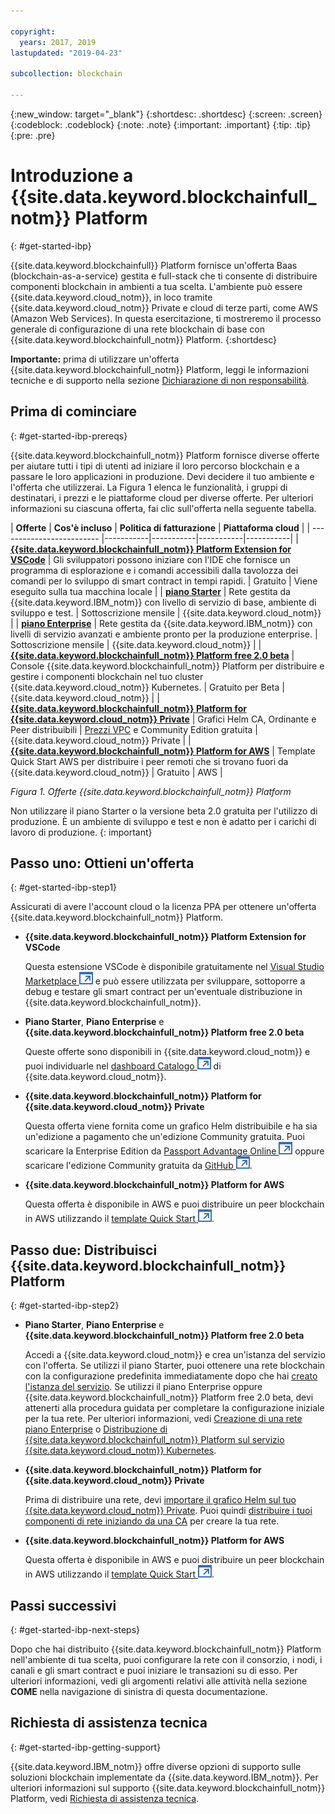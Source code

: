```yaml
---

copyright:
  years: 2017, 2019
lastupdated: "2019-04-23"

subcollection: blockchain

---
```


{:new_window: target="_blank"}
{:shortdesc: .shortdesc}
{:screen: .screen}
{:codeblock: .codeblock}
{:note: .note}
{:important: .important}
{:tip: .tip}
{:pre: .pre}

# Introduzione a {{site.data.keyword.blockchainfull_notm}} Platform
{: #get-started-ibp}

{{site.data.keyword.blockchainfull}} Platform fornisce un'offerta Baas (blockchain-as-a-service) gestita e full-stack che ti consente di distribuire componenti blockchain in ambienti a tua scelta. L'ambiente può essere {{site.data.keyword.cloud_notm}}, in loco tramite {{site.data.keyword.cloud_notm}} Private e cloud di terze parti, come AWS (Amazon Web Services). In questa esercitazione, ti mostreremo il processo generale di configurazione di una rete blockchain di base con {{site.data.keyword.blockchainfull_notm}} Platform.
{:shortdesc}

**Importante:** prima di utilizzare un'offerta {{site.data.keyword.blockchainfull_notm}} Platform, leggi le informazioni tecniche e di supporto nella sezione [Dichiarazione di non responsabilità](/docs/services/blockchain/needtoknow.html#disclaimer).


## Prima di cominciare
{: #get-started-ibp-prereqs}

{{site.data.keyword.blockchainfull_notm}} Platform fornisce diverse offerte per aiutare tutti i tipi di utenti ad iniziare il loro percorso blockchain e a passare le loro applicazioni in produzione. Devi decidere il tuo ambiente e l'offerta che utilizzerai. La Figura 1 elenca le funzionalità, i gruppi di destinatari, i prezzi e le piattaforme cloud per diverse offerte. Per ulteriori informazioni su ciascuna offerta, fai clic sull'offerta nella seguente tabella.

| **Offerte** | **Cos'è incluso** | **Politica di fatturazione** | **Piattaforma cloud** |
| ------------------------- |-----------|-----------|-----------|-----------|
| [**{{site.data.keyword.blockchainfull_notm}} Platform Extension for VSCode**](/docs/services/blockchain?topic=blockchain-develop-vscode#develop-vscode) | Gli sviluppatori possono iniziare con l'IDE che fornisce un programma di esplorazione e i comandi accessibili dalla tavolozza dei comandi per lo sviluppo di smart contract in tempi rapidi. | Gratuito | Viene eseguito sulla tua macchina locale |
| [**piano Starter**](/docs/services/blockchain/starter_plan.html#starter-plan-about) | Rete gestita da {{site.data.keyword.IBM_notm}} con livello di servizio di base, ambiente di sviluppo e test. | Sottoscrizione mensile | {{site.data.keyword.cloud_notm}} |
| [**piano Enterprise**](/docs/services/blockchain/enterprise_plan.html#enterprise-plan-about) | Rete gestita da {{site.data.keyword.IBM_notm}} con livelli di servizio avanzati e ambiente pronto per la produzione enterprise. | Sottoscrizione mensile | {{site.data.keyword.cloud_notm}} |
| [**{{site.data.keyword.blockchainfull_notm}} Platform free 2.0 beta**](/docs/services/blockchain/howto/ibp-console.html#ibp-console-overview) | Console {{site.data.keyword.blockchainfull_notm}} Platform per distribuire e gestire i componenti blockchain nel tuo cluster {{site.data.keyword.cloud_notm}} Kubernetes. | Gratuito per Beta | {{site.data.keyword.cloud_notm}} |
| [**{{site.data.keyword.blockchainfull_notm}} Platform for {{site.data.keyword.cloud_notm}} Private**](/docs/services/blockchain/ibp-for-icp-about.html#ibp-icp-about) | Grafici Helm CA, Ordinante e Peer distribuibili | [Prezzi VPC](/docs/services/blockchain/ibp-for-icp-about.html#ibp-icp-about-pricing) e Community Edition gratuita | {{site.data.keyword.cloud_notm}} Private |
| [**{{site.data.keyword.blockchainfull_notm}} Platform for AWS**](/docs/services/blockchain/howto/remote_peer.html#remote-peer-aws-about) | Template Quick Start AWS per distribuire i peer remoti che si trovano fuori da {{site.data.keyword.cloud_notm}} | Gratuito | AWS |

*Figura 1. Offerte {{site.data.keyword.blockchainfull_notm}} Platform*

Non utilizzare il piano Starter o la versione beta 2.0 gratuita per l'utilizzo di produzione. È un ambiente di sviluppo e test e non è adatto per i carichi di lavoro di produzione.
{: important}

## Passo uno: Ottieni un'offerta
{: #get-started-ibp-step1}

Assicurati di avere l'account cloud o la licenza PPA per ottenere un'offerta {{site.data.keyword.blockchainfull_notm}} Platform.

* **{{site.data.keyword.blockchainfull_notm}} Platform Extension for VSCode**

  Questa estensione VSCode è disponibile gratuitamente nel [Visual Studio Marketplace ![Icona link esterno](images/external_link.svg "Icona link esterno")](https://marketplace.visualstudio.com/items?itemName=IBMBlockchain.ibm-blockchain-platform "{{site.data.keyword.blockchainfull_notm}} Platform Extension for VSCode") e può essere utilizzata per sviluppare, sottoporre a debug e testare gli smart contract per un'eventuale distribuzione in {{site.data.keyword.blockchainfull_notm}}.

* **Piano Starter**, **Piano Enterprise** e **{{site.data.keyword.blockchainfull_notm}} Platform free 2.0 beta**

  Queste offerte sono disponibili in {{site.data.keyword.cloud_notm}} e puoi individuarle nel [dashboard Catalogo ![Icona link esterno](images/external_link.svg "Icona link esterno")](https://cloud.ibm.com/catalog "Catalog") di {{site.data.keyword.cloud_notm}}.

* **{{site.data.keyword.blockchainfull_notm}} Platform for {{site.data.keyword.cloud_notm}} Private**

  Questa offerta viene fornita come un grafico Helm distribuibile e ha sia un'edizione a pagamento che un'edizione Community gratuita. Puoi scaricare la Enterprise Edition da [Passport Advantage Online ![Icona link esterno](images/external_link.svg "Icona link esterno")](https://www.ibm.com/software/passportadvantage/pao_customer.html) oppure scaricare l'edizione Community gratuita da [GitHub ![Icona link esterno](images/external_link.svg "Icona link esterno")](https://github.com/IBM/charts/blob/master/repo/stable/ibm-blockchain-platform-dev-1.0.2.tgz).

* **{{site.data.keyword.blockchainfull_notm}} Platform for AWS**

  Questa offerta è disponibile in AWS e puoi distribuire un peer blockchain in AWS utilizzando il [template Quick Start ![Icona link esterno](images/external_link.svg "Icona link esterno")](https://aws.amazon.com/quickstart/architecture/ibm-blockchain-platform/).

## Passo due: Distribuisci {{site.data.keyword.blockchainfull_notm}} Platform
{: #get-started-ibp-step2}

* **Piano Starter**, **Piano Enterprise** e **{{site.data.keyword.blockchainfull_notm}} Platform free 2.0 beta**

  Accedi a {{site.data.keyword.cloud_notm}} e crea un'istanza del servizio con l'offerta. Se utilizzi il piano Starter, puoi ottenere una rete blockchain con la configurazione predefinita immediatamente dopo che hai [creato l'istanza del servizio](/docs/services/blockchain/get_start_starter_plan.html#getting-started-with-starter-plan). Se utilizzi il piano Enterprise oppure {{site.data.keyword.blockchainfull_notm}} Platform free 2.0 beta, devi attenerti alla procedura guidata per completare la configurazione iniziale per la tua rete. Per ulteriori informazioni, vedi [Creazione di una rete piano Enterprise](/docs/services/blockchain/get_start.html#getting-started-with-enterprise-plan-create-network) o [Distribuzione di {{site.data.keyword.blockchainfull_notm}} Platform sul servizio {{site.data.keyword.cloud_notm}} Kubernetes](/docs/services/blockchain/howto/ibp-v2-deploy-iks.html#ibp-v2-deploy-iks).

* **{{site.data.keyword.blockchainfull_notm}} Platform for {{site.data.keyword.cloud_notm}} Private**

  Prima di distribuire una rete, devi [importare il grafico Helm sul tuo {{site.data.keyword.cloud_notm}} Private](/docs/services/blockchain/howto/helm_install_icp.html#helm-install). Puoi quindi [distribuire i tuoi componenti di rete iniziando da una CA](/docs/services/blockchain/ibp_for_icp_deployment_guide.html#step-three-set-up-your-cas) per creare la tua rete.

* **{{site.data.keyword.blockchainfull_notm}} Platform for AWS**

  Questa offerta è disponibile in AWS e puoi distribuire un peer blockchain in AWS utilizzando il [template Quick Start ![Icona link esterno](images/external_link.svg "Icona link esterno")](https://aws.amazon.com/quickstart/architecture/ibm-blockchain-platform/).

## Passi successivi
{: #get-started-ibp-next-steps}

Dopo che hai distribuito {{site.data.keyword.blockchainfull_notm}} Platform nell'ambiente di tua scelta, puoi configurare la rete con il consorzio, i nodi, i canali e gli smart contract e puoi iniziare le transazioni su di esso. Per ulteriori informazioni, vedi gli argomenti relativi alle attività nella sezione **COME** nella navigazione di sinistra di questa documentazione.

## Richiesta di assistenza tecnica
{: #get-started-ibp-getting-support}

{{site.data.keyword.IBM_notm}} offre diverse opzioni di supporto sulle soluzioni blockchain implementate da {{site.data.keyword.IBM_notm}}. Per ulteriori informazioni sul supporto {{site.data.keyword.blockchainfull_notm}} Platform, vedi [Richiesta di assistenza tecnica](/docs/services/blockchain/ibmblockchain_support.html#blockchain-support).
